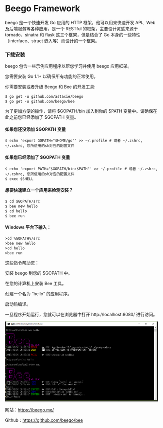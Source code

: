 # Beego Framework

beego 是一个快速开发 Go 应用的 HTTP 框架，他可以用来快速开发 API、Web 及后端服务等各种应用，是一个 RESTful 的框架，主要设计灵感来源于 tornado、sinatra 和 flask 这三个框架，但是结合了 Go 本身的一些特性（interface、struct 嵌入等）而设计的一个框架。

### 下载安装

beego 包含一些示例应用程序以帮您学习并使用 beego 应用框架。

您需要安装 Go 1.1+ 以确保所有功能的正常使用。

你需要安装或者升级 Beego 和 Bee 的开发工具:

```
$ go get -u github.com/astaxie/beego
$ go get -u github.com/beego/bee
```
为了更加方便的操作，请将 $GOPATH/bin 加入到你的 $PATH 变量中。请确保在此之前您已经添加了 $GOPATH 变量。

#### 如果您还没添加 $GOPATH 变量
```
$ echo 'export GOPATH="$HOME/go"' >> ~/.profile # 或者 ~/.zshrc, ~/.cshrc, 您所使用的sh对应的配置文件
```

#### 如果您已经添加了 $GOPATH 变量
```
$ echo 'export PATH="$GOPATH/bin:$PATH"' >> ~/.profile # 或者 ~/.zshrc, ~/.cshrc, 您所使用的sh对应的配置文件
$ exec $SHELL
```
#### 想要快速建立一个应用来检测安装？

```
$ cd $GOPATH/src
$ bee new hello
$ cd hello
$ bee run
```
#### Windows 平台下输入：

```
>cd %GOPATH%/src
>bee new hello
>cd hello
>bee run
```
这些指令帮助您：

安装 beego 到您的 $GOPATH 中。

在您的计算机上安装 Bee 工具。

创建一个名为 “hello” 的应用程序。

启动热编译。

一旦程序开始运行，您就可以在浏览器中打开 http://localhost:8080/ 进行访问。

![image](https://github.com/foxliang/Blog/blob/master/images/beego.png)



网站：https://beego.me/

Github：https://github.com/beego/bee
